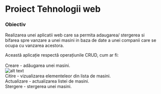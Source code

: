  <h1> Proiect Tehnologii web</h1>


<h3> Obiectiv </h3>


Realizarea unei aplicatii web care sa permita adaugarea/ stergerea si bifarea spre vanzare a unei masini in baza de date a unei companii care se ocupa cu vanzarea acestora.

Această aplicație respectă operațiunile CRUD, cum ar fi: <br>
<br>
Creare - adăugarea unei masini.<br>
![alt text](https://github.com/Matei-stack/Matei-stack-Web-app-for-adding-a-car-in-database/tree/main/CRUD/1-Creare.png?raw=true)<br>
Citire - vizualizarea elementeleor din lista de masini.<br>
Actualizare - actualizarea listei de masini.<br>
Stergere - stergerea unei masini.<br>

